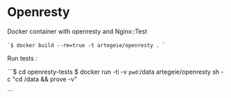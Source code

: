Openresty
=========

Docker container with openresty and Nginx::Test 

``̀
$ docker build --rm=true -t artegeie/openresty .
``̀

Run tests :

``̀
$ cd openresty-tests
$ docker run -ti -v `pwd`:/data artegeie/openresty sh -c "cd /data && prove -v"

``̀